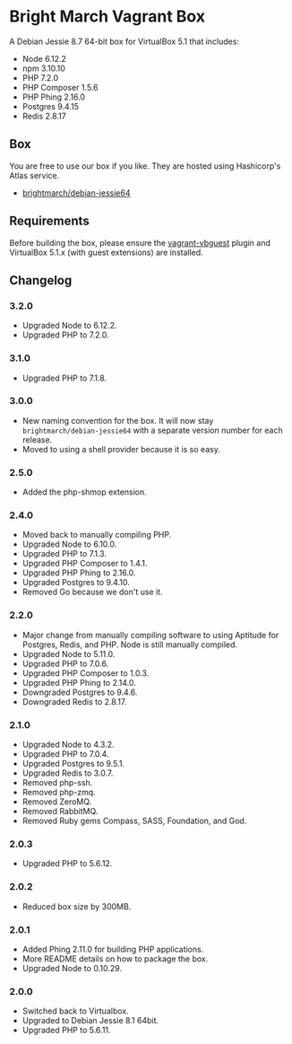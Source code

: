 # Bright March Vagrant Box
A Debian Jessie 8.7 64-bit box for VirtualBox 5.1 that includes:

* Node 6.12.2
* npm 3.10.10
* PHP 7.2.0
* PHP Composer 1.5.6
* PHP Phing 2.16.0
* Postgres 9.4.15
* Redis 2.8.17

## Box
You are free to use our box if you like. They are hosted using Hashicorp's Atlas service.

* [brightmarch/debian-jessie64](https://atlas.hashicorp.com/brightmarch/boxes/debian-jessie64)

## Requirements
Before building the box, please ensure the [vagrant-vbguest](https://github.com/dotless-de/vagrant-vbguest) plugin and VirtualBox 5.1.x (with guest extensions) are installed.

## Changelog

### 3.2.0
* Upgraded Node to 6.12.2.
* Upgraded PHP to 7.2.0.

### 3.1.0
* Upgraded PHP to 7.1.8.

### 3.0.0
* New naming convention for the box. It will now stay `brightmarch/debian-jessie64` with a separate version number for each release.
* Moved to using a shell provider because it is so easy.

### 2.5.0
* Added the php-shmop extension.

### 2.4.0
* Moved back to manually compiling PHP.
* Upgraded Node to 6.10.0.
* Upgraded PHP to 7.1.3.
* Upgraded PHP Composer to 1.4.1.
* Upgraded PHP Phing to 2.16.0.
* Upgraded Postgres to 9.4.10.
* Removed Go because we don't use it.

### 2.2.0
* Major change from manually compiling software to using Aptitude for Postgres, Redis, and PHP. Node is still manually compiled.
* Upgraded Node to 5.11.0.
* Upgraded PHP to 7.0.6.
* Upgraded PHP Composer to 1.0.3.
* Upgraded PHP Phing to 2.14.0.
* Downgraded Postgres to 9.4.6.
* Downgraded Redis to 2.8.17.

### 2.1.0
* Upgraded Node to 4.3.2.
* Upgraded PHP to 7.0.4.
* Upgraded Postgres to 9.5.1.
* Upgraded Redis to 3.0.7.
* Removed php-ssh.
* Removed php-zmq.
* Removed ZeroMQ.
* Removed RabbitMQ.
* Removed Ruby gems Compass, SASS, Foundation, and God.

### 2.0.3
* Upgraded PHP to 5.6.12.

### 2.0.2
* Reduced box size by 300MB.

### 2.0.1
* Added Phing 2.11.0 for building PHP applications.
* More README details on how to package the box.
* Upgraded Node to 0.10.29.

### 2.0.0
* Switched back to Virtualbox.
* Upgraded to Debian Jessie 8.1 64bit.
* Upgraded PHP to 5.6.11.
